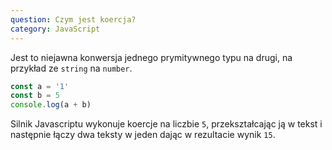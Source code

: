 ```yaml
---
question: Czym jest koercja?
category: JavaScript
---
```

Jest to niejawna konwersja jednego prymitywnego typu na drugi, na przykład ze `string` na `number`.


```javascript
const a = '1'
const b = 5
console.log(a + b)
```

Silnik Javascriptu wykonuje koercje na liczbie `5`, przekształcając ją w tekst i następnie łączy dwa teksty w jeden dając w rezultacie wynik `15`.